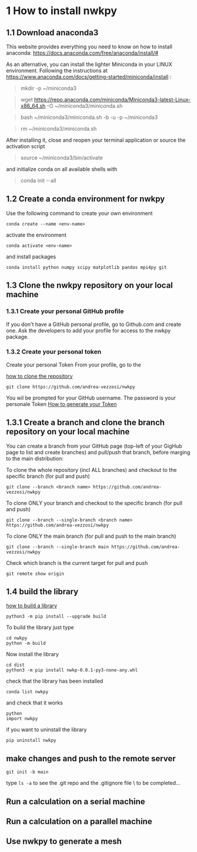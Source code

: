 # 1 How to install nwkpy 
## 1.1 Download anaconda3

This website provides everything you need to know on how to install anaconda: https://docs.anaconda.com/free/anaconda/install/#

As an alternative, you can install the lighter Miniconda in your LINUX environment.
Following the instructions at https://www.anaconda.com/docs/getting-started/miniconda/install :

> mkdir -p ~/miniconda3

> wget https://repo.anaconda.com/miniconda/Miniconda3-latest-Linux-x86_64.sh -O ~/miniconda3/miniconda.sh

> bash ~/miniconda3/miniconda.sh -b -u -p ~/miniconda3

> rm ~/miniconda3/miniconda.sh

After installing it, close and reopen your terminal application or source the activation script

> source ~/miniconda3/bin/activate

and initialize conda on all available shells with

> conda init --all

 
## 1.2 Create a conda environment for nwkpy
Use the following command to create your own environment
```
conda create --name <env-name>
```
activate the environment
```
conda activate <env-name>
```
and install packages
```
conda install python numpy scipy matplotlib pandas mpi4py git
```
## 1.3 Clone the nwkpy repository on your local machine

### 1.3.1 Create your personal GitHub profile
If you don't have a GitHub personal profile, go to Github.com and create one. Ask the developers to add your profile for access to the nwkpy package.

### 1.3.2 Create your personal token

Create your personal Token 
From your profile, go to the 

[how to clone the repository](https://docs.github.com/en/repositories/creating-and-managing-repositories/cloning-a-repository)
```
git clone https://github.com/andrea-vezzosi/nwkpy
```
You wil be prompted for your GitHub username. The password is your personale Token
[How to generate your Token](https://docs.github.com/en/authentication/keeping-your-account-and-data-secure/managing-your-personal-access-tokens)

## 1.3.1 Create a branch and clone the branch repository on your local machine

You can create a branch from your GitHub page (top-left of your GigHub page to list and create branches) and pull/push that branch, before marging to the main distribution: 

To clone the whole repository (incl ALL branches) and checkout to the specific branch (for pull and push)
```
git clone --branch <branch name> https://github.com/andrea-vezzosi/nwkpy
```

To clone ONLY your branch and checkout to the specific branch (for pull and push)
```
git clone --branch --single-branch <branch name> https://github.com/andrea-vezzosi/nwkpy
```

To clone ONLY the main branch (for pull and push to the main branch)
```
git clone --branch --single-branch main https://github.com/andrea-vezzosi/nwkpy
```

Check which branch is the current target for pull and push
```
git remote show origin
```

## 1.4 build the library

[how to build a library](https://packaging.python.org/en/latest/tutorials/packaging-projects/)
```
python3 -m pip install --upgrade build
```
To build the library just type
```
cd nwkpy
python -m build
```
Now install the library
```
cd dist
python3 -m pip install nwkp-0.0.1-py3-none-any.whl
```
check that the library has been installed
```
conda list nwkpy
```
and check that it works
```
python
import nwkpy
```
if you want to uninstall the library
```
pip uninstall nwkpy
```

## make changes and push to the remote server
```
git init -b main
```
type ```ls -a``` to see the .git repo and the .gitignore file \\
to be completed...

## Run a calculation on a serial machine

## Run a calculation on a parallel machine

## Use nwkpy to generate a mesh
